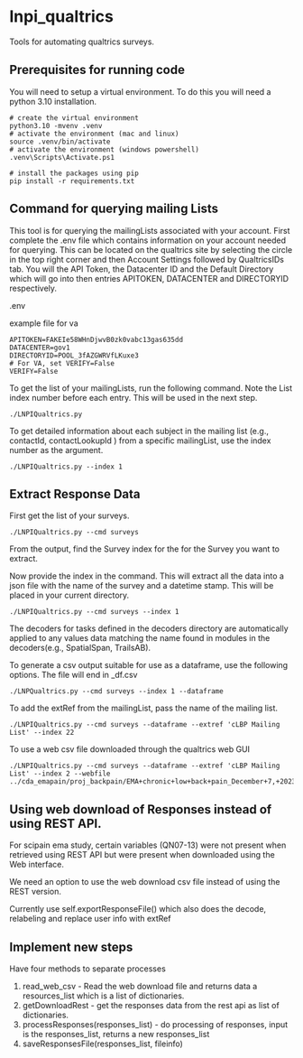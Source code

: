 # lnpi_qualtrics

Tools for automating qualtrics surveys.

## Prerequisites for running code

You will need to setup a virtual environment.  To do this you will need a python 3.10 installation.

```
# create the virtual environment
python3.10 -mvenv .venv
# activate the environment (mac and linux)
source .venv/bin/activate
# activate the environment (windows powershell)
.venv\Scripts\Activate.ps1

# install the packages using pip
pip install -r requirements.txt

```

## Command for querying mailing Lists

This tool is for querying the mailingLists associated with your account.  First complete the .env file which contains information on your account needed for querying. This can be located on the qualtrics site by selecting the circle in the top right corner and then Account Settings followed by QualtricsIDs tab. You will the API Token, the Datacenter ID and the Default Directory which will go into then entries APITOKEN, DATACENTER and DIRECTORYID respectively.

.env

example file for va

```
APITOKEN=FAKEIe58WHnDjwvB0zk0vabc13gas635dd
DATACENTER=gov1
DIRECTORYID=POOL_3fAZGWRVfLKuxe3
# For VA, set VERIFY=False
VERIFY=False
```

To get the list of your mailingLists, run the following command. Note the List index number before each entry. This will be used in the next step.

```
./LNPIQualtrics.py
```

To get detailed information about each subject in the mailing list (e.g., contactId, contactLookupId ) from a specific mailingList, use the index number as the argument.

```
./LNPIQualtrics.py --index 1
```

## Extract Response Data

First get the list of your surveys.

```
./LNPIQualtrics.py --cmd surveys
```

From the output, find the Survey index for the for the Survey you want to extract.

Now provide the index in the command.  This will extract all the data into a json file with the name of  the survey and a datetime stamp.  This will be placed in your current directory.

```
./LNPIQualtrics.py --cmd surveys --index 1
```

The decoders for tasks defined in the decoders directory are automatically applied to any values data matching the name found in modules in the decoders(e.g., SpatialSpan, TrailsAB).

To generate a csv output suitable for use as a dataframe, use the following options. The file will end in _df.csv

```
./LNPQualtrics.py --cmd surveys --index 1 --dataframe
```

To add the extRef from the mailingList, pass the name of the mailing list.

```
./LNPIQualtrics.py --cmd surveys --dataframe --extref 'cLBP Mailing List' --index 22
```

To use a web csv file downloaded through the qualtrics web GUI

```
./LNPIQualtrics.py --cmd surveys --dataframe --extref 'cLBP Mailing List' --index 2 --webfile ../cda_emapain/proj_backpain/EMA+chronic+low+back+pain_December+7,+2023_13.13.csv
```

## Using web download of Responses instead of using REST API.

For scipain ema study, certain variables (QN07-13) were not present when retrieved using REST API but were present when downloaded using the Web interface.

We need an option to use the web download csv file instead of using the REST version.

Currently use self.exportResponseFile() which also does the decode,
relabeling and replace user info with extRef

## Implement new  steps

Have four methods to separate processes

1) read_web_csv - Read the web download file and returns data a resources_list which is a list of dictionaries.
2) getDownloadRest - get the responses data from the rest api as list of dictionaries.
3) processResponses(responses_list) - do processing of responses, input is the responses_list, returns a new responses_list
4) saveResponsesFile(responses_list, fileinfo)

